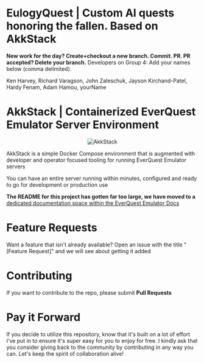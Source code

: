 # EulogyQuest | Custom AI quests honoring the fallen. Based on AkkStack

**New work for the day? Create+checkout a new branch. Commit. PR. PR accepted? Delete your branch.**
Developers on Group 4: Add your names below (comma delimited).

Ken Harvey, Richard Varagson, John Zaleschuk, Jayson Kirchand-Patel, Hardy Fenam, Adam Hamou, yourName


# AkkStack | Containerized EverQuest Emulator Server Environment

<p align="center">
 
<img src="https://github.com/Akkadius/akk-stack/assets/3319450/d276736b-622a-4bd6-a9eb-c9fdc48b3259" alt="AkkStack">

AkkStack is a simple Docker Compose environment that is augmented with developer and operator focused tooling for running EverQuest Emulator servers

You can have an entire server running within minutes, configured and ready to go for development or production use

**The README for this project has gotten far too large, we have moved to a** [dedicated documentation space within the EverQuest Emulator Docs](https://docs.eqemu.io/akk-stack/introduction/)

</p>

# Feature Requests

Want a feature that isn't already available? Open an issue with the title "[Feature Request]" and we will see about getting it added

# Contributing

If you want to contribute to the repo, please submit **Pull Requests**

# Pay it Forward

If you decide to utilize this repository, know that it's built on a lot of effort I've put in to ensure it's super easy for you to enjoy for free. I kindly ask that you consider giving back to the community by contributing in any way you can. Let's keep the spirit of collaboration alive!
